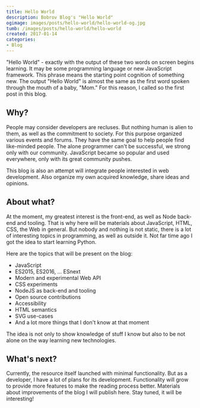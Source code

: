 ```yaml
---
title: Hello World
description: Bobrov Blog's "Hello World"
ogimage: images/posts/hello-world/hello-world-og.jpg
tumb: /images/posts/hello-world/hello-world
created: 2017-01-14
categories:
- Blog
---
```

"Hello World" - exactly with the output of these two words on screen begins learning. It may be some programming language or new JavaScript framework. This phrase means the starting point cognition of something new. The output "Hello World" is almost the same as the first word spoken through the mouth of a baby, "Mom." For this reason, I called so the first post in this blog.

## Why?
People may consider developers are recluses. But nothing human is alien to them, as well as the commitment to society. For this purpose organized various events and forums. They have the same goal to help people find like-minded people. The alone programmer can't be successful, we strong only with our community. JavaScript became so popular and used everywhere, only with its great community pushes.

This blog is also an attempt will integrate people interested in web development. Also organize my own acquired knowledge, share ideas and opinions.

## About what?
At the moment, my greatest interest is the front-end, as well as Node back-end and tooling. That is why here will be materials about JavaScript, HTML, CSS, the Web in general. But nobody and nothing is not static, there is a lot of interesting topics in programming, as well as outside it. Not far time ago I got the idea to start learning Python.

Here are the topics that will be present on the blog:
- JavaScript
- ES2015, ES2016, ... ESnext
- Modern and experimental Web API
- CSS experiments
- NodeJS as back-end and tooling
- Open source contributions
- Accessibility
- HTML semantics
- SVG use-cases
- And a lot more things that I don't know at that moment

The idea is not only to show knowledge of stuff I know but also to be not alone on the way learning new technologies.

## What's next?
Currently, the resource itself launched with minimal functionality. But as a developer, I have a lot of plans for its development. Functionality will grow to provide more features to make the reading process better. Materials about improvements of the blog I will publish here. Stay tuned, it will be interesting!
